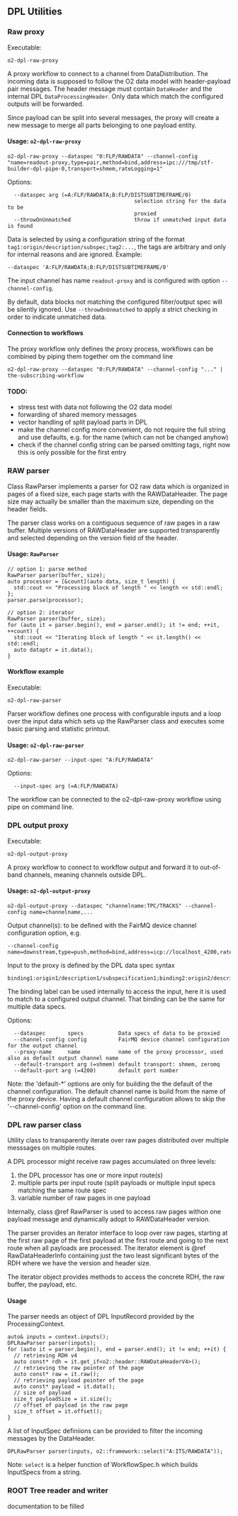 <!-- doxy
\page refFrameworkUtils Utils
/doxy -->

## DPL Utilities

### Raw proxy
Executable:
```
o2-dpl-raw-proxy
```

A proxy workflow to connect to a channel from DataDistribution. The incoming
data is supposed to follow the O2 data model with header-payload pair messages.
The header message must contain `DataHeader` and the internal DPL `DataProcessingHeader`.
Only data which match the configured outputs will be forwarded.

Since payload can be split into several messages, the proxy will create a new
message to merge all parts belonging to one payload entity.

#### Usage: `o2-dpl-raw-proxy`
```
o2-dpl-raw-proxy --dataspec "0:FLP/RAWDATA" --channel-config "name=readout-proxy,type=pair,method=bind,address=ipc:///tmp/stf-builder-dpl-pipe-0,transport=shmem,rateLogging=1"
```

Options:
```
  --dataspec arg (=A:FLP/RAWDATA;B:FLP/DISTSUBTIMEFRAME/0)
                                        selection string for the data to be 
                                        proxied
  --throwOnUnmatched                    throw if unmatched input data is found
```

Data is selected by using a configuration string of the format
`tag1:origin/description/subspec;tag2:...`, the tags are arbitrary and only
for internal reasons and are ignored.
Example:
```
--dataspec 'A:FLP/RAWDATA;B:FLP/DISTSUBTIMEFRAME/0'
```

The input channel has name `readout-proxy` and is configured with option `--channel-config`.

By default, data blocks not matching the configured filter/output spec will be silently
ignored. Use `--throwOnUnmatched` to apply a strict checking in order to indicate unmatched
data.

#### Connection to workflows
The proxy workflow only defines the proxy process, workflows can be combined by piping them
together om the command line
```
o2-dpl-raw-proxy --dataspec "0:FLP/RAWDATA" --channel-config "..." | the-subscribing-workflow
```

#### TODO:
- stress test with data not following the O2 data model
- forwarding of shared memory messages
- vector handling of split payload parts in DPL
- make the channel config more convenient, do not require the full string and use
  defaults, e.g. for the name (which can not be changed anyhow)
- check if the channel config string can be parsed omitting tags, right now this
  is only possible for the first entry

### RAW parser
Class RawParser implements a parser for O2 raw data which is organized in pages of a
fixed size, each page starts with the RAWDataHeader. The page size may actually be
smaller than the maximum size, depending on the header fields.

The parser class works on a contiguous sequence of raw pages in a raw buffer.
Multiple versions of RAWDataHeader are supported transparently and selected depending
on the version field of the header.

#### Usage: `RawParser`
```
// option 1: parse method
RawParser parser(buffer, size);
auto processor = [&count](auto data, size_t length) {
  std::cout << "Processing block of length " << length << std::endl;
};
parser.parse(processor);

// option 2: iterator
RawParser parser(buffer, size);
for (auto it = parser.begin(), end = parser.end(); it != end; ++it, ++count) {
  std::cout << "Iterating block of length " << it.length() << std::endl;
  auto dataptr = it.data();
}
```

#### Workflow example
Executable:
```
o2-dpl-raw-parser
```

Parser workflow defines one process with configurable inputs and a loop over the input
data which sets up the RawParser class and executes some basic parsing and statistic
printout.

#### Usage: `o2-dpl-raw-parser`
```
o2-dpl-raw-parser --input-spec "A:FLP/RAWDATA"
```

Options:
```
  --input-spec arg (=A:FLP/RAWDATA)
```

The workflow can be connected to the o2-dpl-raw-proxy workflow using pipe on command line.

### DPL output proxy
Executable:
```
o2-dpl-output-proxy
```

A proxy workflow to connect to workflow output and forward it to out-of-band channels,
meaning channels outside DPL.

#### Usage: `o2-dpl-output-proxy`
```
o2-dpl-output-proxy --dataspec "channelname:TPC/TRACKS" --channel-config name=channelname,...
```

Output channel(s): to be defined with the FairMQ device channel configuration option, e.g.
```
--channel-config name=downstream,type=push,method=bind,address=icp://localhost_4200,rateLogging=60,transport=shmem
```

Input to the proxy is defined by the DPL data spec syntax
```
binding1:origin1/description1/subspecification1;binding2:origin2/descritption2;...
```
The binding label can be used internally to access the input, here it is used to match to
a configured output channel. That binding can be the same for multiple data specs.

Options:
```
  --dataspec       specs           Data specs of data to be proxied
  --channel-config config          FairMQ device channel configuration for the output channel
  --proxy-name     name            name of the proxy processor, used also as default output channel name
  --default-transport arg (=shmem) default transport: shmem, zeromq
  --default-port arg (=4200)       default port number
```
Note: the 'default-*' options are only for building the the default of the channel configuration.
The default channel name is build from the name of the proxy device. Having a default channel
configuration allows to skip the '--channel-config' option on the command line.

### DPL raw parser class
Utility class to transparently iterate over raw pages distributed over multiple messsages on
multiple routes.

A DPL processor might receive raw pages accumulated on three levels:
  1) the DPL processor has one or more input route(s)
  2) multiple parts per input route (split payloads or multiple input
     specs matching the same route spec
  3) variable number of raw pages in one payload

Internally, class @ref RawParser is used to access raw pages withon one
payload message and dynamically adopt to RAWDataHeader version.

The parser provides an iterator interface to loop over raw pages,
starting at the first raw page of the first payload at the first route
and going to the next route when all payloads are processed. The iterator
element is @ref RawDataHeaderInfo containing just the two least significant
bytes of the RDH where we have the version and header size.

The iterator object provides methods to access the concrete RDH, the raw
buffer, the payload, etc.

#### Usage
The parser needs an object of DPL InputRecord provided by the ProcessingContext.

```
auto& inputs = context.inputs();
DPLRawParser parser(inputs);
for (auto it = parser.begin(), end = parser.end(); it != end; ++it) {
  // retrieving RDH v4
  auto const* rdh = it.get_if<o2::header::RAWDataHeaderV4>();
  // retrieving the raw pointer of the page
  auto const* raw = it.raw();
  // retrieving payload pointer of the page
  auto const* payload = it.data();
  // size of payload
  size_t payloadSize = it.size();
  // offset of payload in the raw page
  size_t offset = it.offset();
}
```

A list of InputSpec definiions can be provided to filter the incoming messages
by the DataHeader.
```
DPLRawParser parser(inputs, o2::framework::select("A:ITS/RAWDATA"));
```
Note: `select` is a helper function of WorkflowSpec.h which builds InputSpecs from
a string.

### ROOT Tree reader and writer
documentation to be filled
